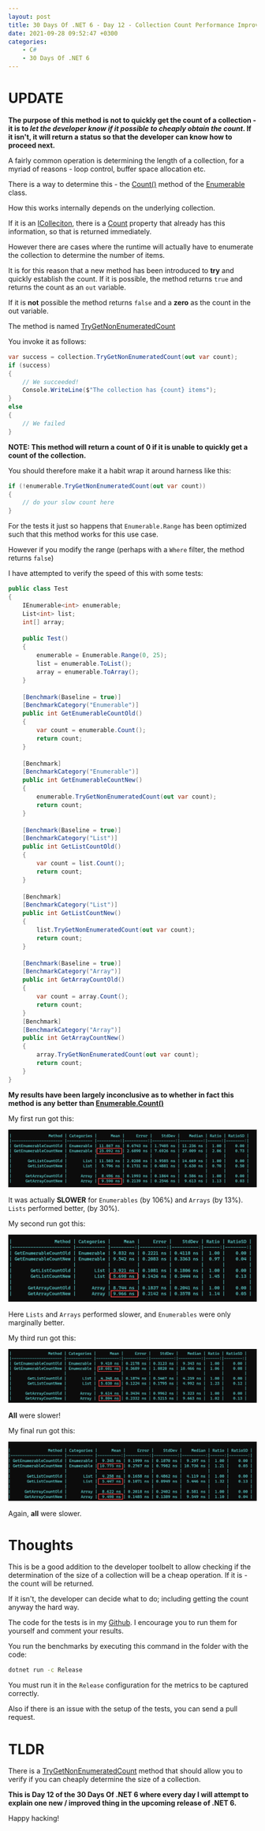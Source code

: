 ```yaml
---
layout: post
title: 30 Days Of .NET 6 - Day 12 - Collection Count Performance Improvement
date: 2021-09-28 09:52:47 +0300
categories:
    - C#
    - 30 Days Of .NET 6
---
```

# UPDATE

**The purpose of this method is not to quickly get the count of a collection - it is to *let the developer know if it possible to cheaply obtain the count*. If it isn't, it will return a status so that the developer can know how to proceed next.**

A fairly common operation is determining the length of a collection, for a myriad of reasons - loop control, buffer space allocation etc.

There is a way to determine this - the [Count()](https://docs.microsoft.com/en-us/dotnet/api/system.linq.enumerable.count?view=net-6.0) method of the [Enumerable](https://docs.microsoft.com/en-us/dotnet/api/system.linq.enumerable?view=net-6.0) class.

How this works internally depends on the underlying collection.

If it is an [IColleciton](https://docs.microsoft.com/en-us/dotnet/api/system.collections.icollection?view=net-6.0), there is a [Count](https://docs.microsoft.com/en-us/dotnet/api/system.collections.icollection.count?view=net-6.0) property that already has this information, so that is returned immediately.

However there are cases where the runtime will actually have to enumerate the collection to determine the number of items.

It is for this reason that a new method has been introduced to **try** and quickly establish the count. If it is possible, the method returns `true` and returns the count as an `out` variable.

If it is **not** possible the method returns `false` and a **zero** as the count in the out variable.

The method is named [TryGetNonEnumeratedCount](https://docs.microsoft.com/en-us/dotnet/api/system.linq.enumerable.trygetnonenumeratedcount?view=net-6.0)

You invoke it as follows:

```csharp
var success = collection.TryGetNonEnumeratedCount(out var count);
if (success)
{
    // We succeeded!
    Console.WriteLine($"The collection has {count} items");
}
else
{
    // We failed    
}
```

**NOTE: This method will return a count of 0 if it is unable to quickly get a count of the collection.**

You should therefore make it a habit wrap it around harness like this:

```csharp
if (!enumerable.TryGetNonEnumeratedCount(out var count))
{
	// do your slow count here
}
```

For the tests it just so happens that `Enumerable.Range` has been optimized such that this method works for this use case.

However if you modify the range (perhaps with a `Where` filter, the method returns `false`)

I have attempted to verify the speed of this with some tests:

```csharp
public class Test
{
    IEnumerable<int> enumerable;
    List<int> list;
    int[] array;

    public Test()
    {
        enumerable = Enumerable.Range(0, 25);
        list = enumerable.ToList();
        array = enumerable.ToArray();
    }

    [Benchmark(Baseline = true)]
    [BenchmarkCategory("Enumerable")]
    public int GetEnumerableCountOld()
    {
        var count = enumerable.Count();
        return count;
    }

    [Benchmark]
    [BenchmarkCategory("Enumerable")]
    public int GetEnumerableCountNew()
    {
        enumerable.TryGetNonEnumeratedCount(out var count);
        return count;
    }

    [Benchmark(Baseline = true)]
    [BenchmarkCategory("List")]
    public int GetListCountOld()
    {
        var count = list.Count();
        return count;
    }

    [Benchmark]
    [BenchmarkCategory("List")]
    public int GetListCountNew()
    {
        list.TryGetNonEnumeratedCount(out var count);
        return count;
    }

    [Benchmark(Baseline = true)]
    [BenchmarkCategory("Array")]
    public int GetArrayCountOld()
    {
        var count = array.Count();
        return count;
    }
    [Benchmark]
    [BenchmarkCategory("Array")]
    public int GetArrayCountNew()
    {
        array.TryGetNonEnumeratedCount(out var count);
        return count;
    }
}
```
**My results have been largely inconclusive as to whether in fact this method is any better than [Enumerable.Count()](https://docs.microsoft.com/en-us/dotnet/api/system.linq.enumerable.count?view=net-6.0)**

My first run got this:

![](../images/2021/09/TestCount1.png)

It was actually **SLOWER** for `Enumerables` (by 106%) and `Arrays` (by 13%). `Lists` performed better, (by 30%).

My second run got this:

![](../images/2021/09/TestCount2.png)

Here `Lists` and `Arrays` performed slower, and `Enumerables` were only marginally better.

My third run got this:

![](../images/2021/09/TestCount3.png)

**All** were slower!

My final run got this:

![](../images/2021/09/TestCount4.png)

Again, **all** were slower.

# Thoughts
This is be a good addition to the developer toolbelt to allow checking if the determination of the size of a collection will be a cheap operation. If it is - the count will be returned.

If it isn't, the developer can decide what to do; including getting the count anyway the hard way.

The code for the tests is in my [Github](https://github.com/conradakunga/BlogCode/tree/master/2021-09-28%20-%2030%20Days%20Of%20.NET%206%20-%20Day%2012%20-%20Collection%20Count%20Performance%20Improvements). I encourage you to run them for yourself and comment your results.

You run the benchmarks by executing this command in the folder with the code:

```bash
dotnet run -c Release
```

You must run it in the `Release` configuration for the metrics to be captured correctly.

Also if there is an issue with the setup of the tests, you can send a pull request.

# TLDR

There is a [TryGetNonEnumeratedCount](https://docs.microsoft.com/en-us/dotnet/api/system.linq.enumerable.trygetnonenumeratedcount?view=net-6.0) method that should allow you to verify if you can cheaply determine the size of a collection.

**This is Day 12 of the 30 Days Of .NET 6 where every day I will attempt to explain one new / improved thing in the upcoming release of .NET 6.**

Happy hacking!